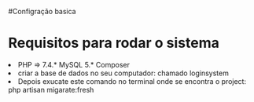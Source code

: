 #Configração basica

<h1>Requisitos para rodar o sistema</h1>
<li>
    PHP => 7.4.*
    MySQL 5.*
    Composer
</li>
<li>
   criar a base de dados no seu computador: chamado loginsystem
</li>
<li>
   Depois exucate este comando no terminal onde se encontra o project: php artisan migarate:fresh
</li>
